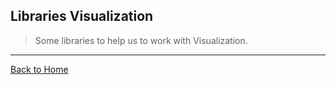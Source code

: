 ## Libraries Visualization
> Some libraries to help us to work with Visualization.

---
[Back to Home](https://github.com/willianjusten/awesome-audio-visualization#awesome-audio-visualization)
